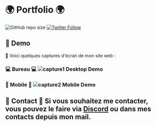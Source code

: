 # 🌍 Portfolio 🌍 
![GitHub repo size](https://img.shields.io/github/repo-size/codewithsadee/vcard-personal-portfolio)
[![Twitter Follow](https://img.shields.io/twitter/follow/mehdi_benayed?style=social)](https://twitter.com/intent/follow?screen_name=mehdi_benayed) 

## 🤖 Demo 

🤖 Voici quelques captures d'écran de mon site web :

### 💻 Bureau 💻 ![capture1 Desktop Demo](C:/Users/mbena/OneDrive/Bureau/developpement_web_portfolio/portfolio/images/visuel_ensemble.png "Capture d'écran Bureau") 

### 📱 Mobile 📱 ![capture2 Mobile Demo](C:/Users/mbena/OneDrive/Bureau/developpement_web_portfolio/portfolio/images/visuel_projet.png "Capture d'écran Mobile") 

## 💬 Contact 💬 Si vous souhaitez me contacter, vous pouvez le faire via [Discord](https://discord.com/users/samourai3617) ou dans mes contacts depuis mon mail.









